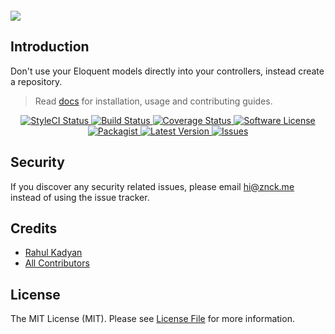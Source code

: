 <div style="align: center; margin: 20px 0;">
  <img src="http://repository.znck.me/assets/images/cover.png" />
</div>

Introduction
------------
Don't use your Eloquent models directly into your controllers, instead create a repository.

> Read [docs](http://znck.me/repository/installation) for installation, usage and contributing guides.

<p align="center">
  <a href="https://styleci.io/repos/42290942">
    <img src="https://styleci.io/repos/42290942/shield" alt="StyleCI Status" />
  </a>
  <a href="https://circleci.com/gh/znck/repository">
    <img src="https://circleci.com/gh/znck/repository.svg?style=svg" alt="Build Status" />
  </a>
  <a href="https://coveralls.io/github/znck/repository?branch=master">
    <img src="https://coveralls.io/repos/github/znck/repository/badge.svg?branch=master&style=flat-square" alt="Coverage Status" />
  </a>
  <a href="LICENSE">
    <img src="https://img.shields.io/badge/license-MIT-brightgreen.svg?style=flat-square" alt="Software License" />
  </a>
  <a href="https://packagist.org/packages/znck/repository">
    <img src="https://img.shields.io/packagist/v/znck/repository.svg?style=flat-square" alt="Packagist" />
  </a>
  <a href="https://github.com/znck/repostory/releases">
    <img src="https://img.shields.io/github/release/znck/repository.svg?style=flat-square" alt="Latest Version" />
  </a>

  <a href="https://github.com/znck/repository/issues">
    <img src="https://img.shields.io/github/issues/znck/repository.svg?style=flat-square" alt="Issues" />
  </a>
</p>

## Security

If you discover any security related issues, please email <hi@znck.me> instead of using the issue tracker.

## Credits

- [Rahul Kadyan][link-author]
- [All Contributors][link-contributors]

## License

The MIT License (MIT). Please see [License File](http://repository.znck.me/license) for more information.

[link-author]: https://github.com/znck
[link-contributors]: https://github.com/znck/repository/contributors
